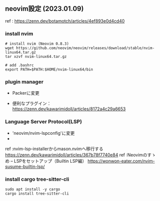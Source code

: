 ## neovim設定 (2023.01.09)

ref : https://zenn.dev/botamotch/articles/4ef893e0d4cd40

### install nvim

```
# install nvim (Neovim 0.8.3)
wget https://github.com/neovim/neovim/releases/download/stable/nvim-linux64.tar.gz
tar xzvf nvim-linux64.tar.gz

# add .bashrc
export PATH=$PATH:$HOME/nvim-linux64/bin
```

### plugin manager

- Packerに変更

- 便利なプラグイン：https://zenn.dev/kawarimidoll/articles/8172a4c29a6653

### Language Server Protocol(LSP)

- 'neovim/nvim-lspconfig'に変更
- 
ref :nvim-lsp-installerからmason.nvimへ移行する https://zenn.dev/kawarimidoll/articles/367b78f7740e84
ref :Neovimのすゝめ – LSPをセットアップ（Builtin LSP編）  https://wonwon-eater.com/nvim-susume-builtin-lsp/

### install cargo tree-sitter-cli

```
sudo apt install -y cargo
cargo install tree-sitter-cli
```
